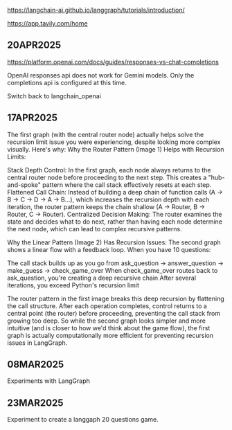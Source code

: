 https://langchain-ai.github.io/langgraph/tutorials/introduction/

https://app.tavily.com/home

## 20APR2025
https://platform.openai.com/docs/guides/responses-vs-chat-completions

OpenAI responses api does not work for Gemini models. Only the completions api is configured at this time.

Switch back to langchain_openai

## 17APR2025
The first graph (with the central router node) actually helps solve the recursion limit issue you were experiencing, despite looking more complex visually. Here's why:
Why the Router Pattern (Image 1) Helps with Recursion Limits:

Stack Depth Control: In the first graph, each node always returns to the central router node before proceeding to the next step. This creates a "hub-and-spoke" pattern where the call stack effectively resets at each step.
Flattened Call Chain: Instead of building a deep chain of function calls (A → B → C → D → A → B...), which increases the recursion depth with each iteration, the router pattern keeps the chain shallow (A → Router, B → Router, C → Router).
Centralized Decision Making: The router examines the state and decides what to do next, rather than having each node determine the next node, which can lead to complex recursive patterns.

Why the Linear Pattern (Image 2) Has Recursion Issues:
The second graph shows a linear flow with a feedback loop. When you have 10 questions:

The call stack builds up as you go from ask_question → answer_question → make_guess → check_game_over
When check_game_over routes back to ask_question, you're creating a deep recursive chain
After several iterations, you exceed Python's recursion limit

The router pattern in the first image breaks this deep recursion by flattening the call structure. After each operation completes, control returns to a central point (the router) before proceeding, preventing the call stack from growing too deep.
So while the second graph looks simpler and more intuitive (and is closer to how we'd think about the game flow), the first graph is actually computationally more efficient for preventing recursion issues in LangGraph.

## 08MAR2025
Experiments with LangGraph

## 23MAR2025
Experiment to create a langgaph 20 questions game.


